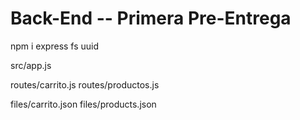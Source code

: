 # Back-End -- Primera Pre-Entrega

npm i express fs uuid

src/app.js

routes/carrito.js
routes/productos.js

files/carrito.json
files/products.json
